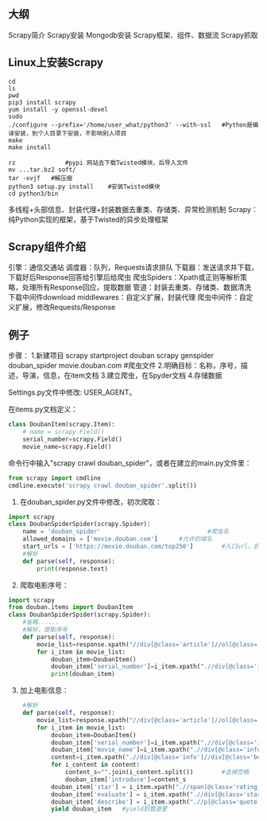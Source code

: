 ﻿## 大纲
Scrapy简介 
Scrapy安装
Mongodb安装
Scrapy框架、组件、数据流
Scrapy抓取

## Linux上安装Scrapy
```Linux
cd
ls
pwd
pip3 install scrapy
yum install -y openssl-devel
sudo
./configure --prefix='/home/user_what/python3' --with-ssl	#Python是编译安装，到个人目录下安装，不影响别人项目
make
make install

rz				#pypi 网站去下载Twisted模块，后导入文件
mv ...tar.bz2 soft/
tar -xvjf 	#解压缩
python3 setup.py install	#安装Twisted模块
cd python3/bin
```

多线程+头部信息、封装代理+封装数据去重类、存储类、异常检测机制
Scrapy：纯Python实现的框架，基于Twisted的异步处理框架

## Scrapy组件介绍
引擎：通信交通站
调度器：队列，Requests请求排队
下载器：发送请求并下载，下载好后Response回答给引擎后给爬虫
爬虫Spiders：Xpath或正则等解析策略，处理所有Response回应，提取数据
管道：封装去重类、存储类、数据清洗
下载中间件download middlewares：自定义扩展，封装代理
爬虫中间件：自定义扩展，修改Requests/Response

## 例子
步骤：
1.新建项目
	scrapy startproject douban
	scrapy genspider douban_spider movie.douban.com		#爬虫文件
2.明确目标：名称，序号，描述，导演，信息，在item文档
3.建立爬虫，在Spyder文档
4.存储数据

Settings.py文件中修改: USER_AGENT。

在items.py文档定义：
```python
class DoubanItem(scrapy.Item):
    # name = scrapy.Field()
    serial_number=scrapy.Field()
    movie_name=scrapy.Field()
```

命令行中输入"scrapy crawl douban_spider"，或者在建立的main.py文件里：
```python
from scrapy import cmdline
cmdline.execute('scrapy crawl douban_spider'.split())
```


1. 在douban_spider.py文件中修改，初次爬取：
```python
import scrapy
class DoubanSpiderSpider(scrapy.Spider):
    name = 'douban_spider'								#爬虫名
    allowed_domains = ['movie.douban.com']		#允许的域名
	start_urls = ['https://movie.douban.com/top250']		#入口url，扔到Schedule里
    #解析
	def parse(self, response):		
        print(response.text)
```

2. 爬取电影序号：
```python
import scrapy
from douban.items import DoubanItem
class DoubanSpiderSpider(scrapy.Spider):
	#省略......
    #解析，提取序号
    def parse(self, response):
        movie_list=response.xpath("//div[@class='article']//ol[@class='grid_view']/li")
        for i_item in movie_list:
            douban_item=DoubanItem()
            douban_item['serial_number']=i_item.xpath(".//div[@class='item']//em/text()").extract_first()		#em强调标签，emphasize
            print(douban_item)
```

3. 加上电影信息：
```python
    #解析
    def parse(self, response):
        movie_list=response.xpath("//div[@class='article']//ol[@class='grid_view']/li")
        for i_item in movie_list:
            douban_item=DoubanItem()
            douban_item['serial_number']=i_item.xpath(".//div[@class='item']//em/text()").extract_first()
            douban_item['movie_name']=i_item.xpath(".//div[@class='info']/div[@class='hd']/a/span[1]/text()").extract_first()
            content=i_item.xpath(".//div[@class='info']//div[@class='bd']/p[1]/text()").extract()
            for i_content in content:
                content_s="".join(i_content.split())        #去掉空格
                douban_item['introduce']=content_s
            douban_item['star'] = i_item.xpath(".//span[@class='rating_num']/text()").extract_first()
            douban_item['evaluate'] = i_item.xpath(".//div[@class='star']//span[4]/text()").extract_first()
            douban_item['describe'] = i_item.xpath(".//p[@class='quote']/span/text()").extract_first()
            yield douban_item   #yield到管道里
		   
		   
```
